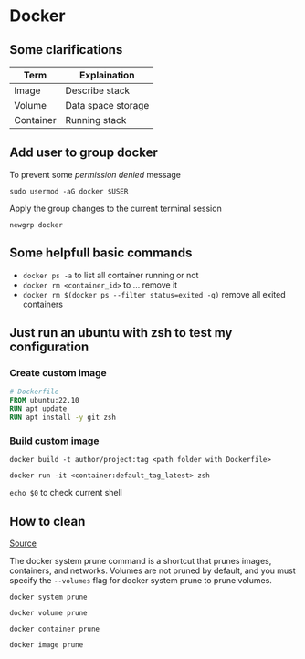 # Docker

## Some clarifications

| Term        | Explaination       |
| ----------- | ------------------ |
| Image       | Describe stack     |
| Volume      | Data space storage |
| Container   | Running stack      |

## Add user to group docker

To prevent some *permission denied* message

`sudo usermod -aG docker $USER`

Apply the group changes to the current terminal session

`newgrp docker`

## Some helpfull basic commands

- `docker ps -a` to list all container running or not
- `docker rm <container_id>` to … remove it
- `docker rm $(docker ps --filter status=exited -q)` remove all exited containers

## Just run an ubuntu with zsh to test my configuration

### Create custom image
```dockerfile
# Dockerfile
FROM ubuntu:22.10
RUN apt update
RUN apt install -y git zsh
```

### Build custom image
`docker build -t author/project:tag <path folder with Dockerfile>`

`docker run -it <container:default_tag_latest> zsh`

`echo $0` to check current shell

## How to clean

[Source](https://docs.docker.com/config/pruning/)

The docker system prune command is a shortcut that prunes images, containers, and networks.
Volumes are not pruned by default, and you must specify the `--volumes` flag for docker system prune to prune volumes.

```shell
docker system prune
```

```shell
docker volume prune
```

```shell
docker container prune
```

```shell
docker image prune
```
